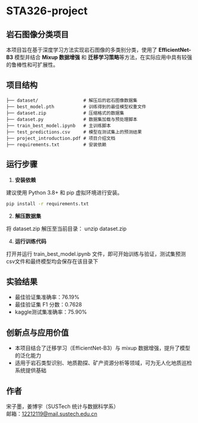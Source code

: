 # STA326-project
## 岩石图像分类项目
本项目旨在基于深度学习方法实现岩石图像的多类别分类，使用了 **EfficientNet-B3** 模型并结合 **Mixup 数据增强** 和 **迁移学习策略**等方法，在实际应用中具有较强的鲁棒性和可扩展性。

## 项目结构

```
├── dataset/                 # 解压后的岩石图像数据集  
├── best_model.pth           # 训练得到的最佳模型权重文件  
├── dataset.zip              # 压缩格式的数据集  
├── dataset.py               # 数据集加载与预处理脚本  
├── train_best_model.ipynb   # 主训练脚本  
├── test_predictions.csv     # 模型在测试集上的预测结果  
├── project_introduction.pdf # 项目介绍文档  
├── requirements.txt         # 安装依赖  
```


## 运行步骤

1. **安装依赖**

建议使用 Python 3.8+ 和 pip 虚拟环境进行安装。
```bash
pip install -r requirements.txt
```
2. **解压数据集**

将 dataset.zip 解压至当前目录：
unzip dataset.zip

4. **运行训练代码**

打开并运行 train_best_model.ipynb 文件，即可开始训练与验证，测试集预测csv文件和最终模型均会保存在该目录下

## 实验结果

- 最佳验证集准确率：76.19%
- 最佳验证集 F1 分数：0.7628
- kaggle测试集准确率：75.90%

## 创新点与应用价值

- 本项目结合了迁移学习（EfficientNet-B3）与 mixup 数据增强，提升了模型的泛化能力
- 适用于岩石类型识别、地质勘探、矿产资源分析等领域，可为无人化地质巡检系统提供基础

## 作者

宋子墨，姜博宇（SUSTech 统计与数据科学系）  
邮箱：12212119@mail.sustech.edu.cn

